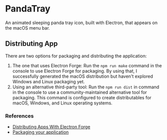 # PandaTray

An animated sleeping panda tray icon, built with Electron, that appears on the macOS menu bar.

## Distributing App

There are two options for packaging and distributing the application:

1. The one that uses Electron Forge: Run the `npm run make` command in the console to use Electron Forge for packaging. By using that, I successfully generated the macOS distribution but haven't explored Windows and Linux packaging yet.
2. Using an alternative third-party tool: Run the `npm run dist` in command in the console to use a community-maintained alternative tool for packaging. This command is configured to create distributables for macOS, Windows, and Linux operating systems.

### References

* [Distributing Apps With Electron Forge](https://www.electronjs.org/docs/latest/tutorial/forge-overview)
* [Packaging your application](https://www.electronjs.org/docs/latest/tutorial/tutorial-packaging)
